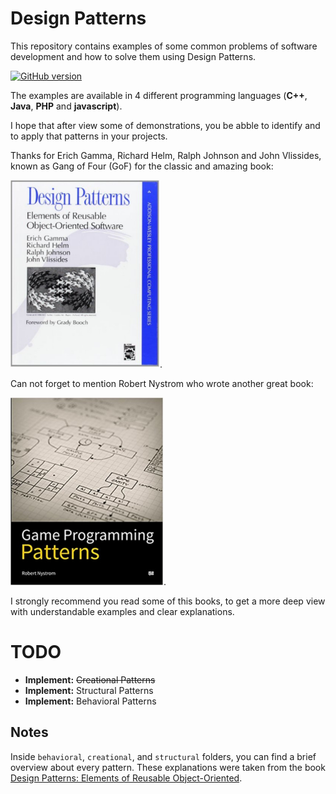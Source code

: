 # Design Patterns

This repository contains examples of some common problems of software development and how to solve them using Design Patterns.

[![GitHub version](https://badge.fury.io/gh/madureira%2Fdesign-patterns.svg)](https://badge.fury.io/gh/madureira%2Fdesign-patterns)

The examples are available in 4 different programming languages (**C++**, **Java**, **PHP** and **javascript**).

I hope that after view some of demonstrations, you be abble to identify and to apply that patterns in your projects.

Thanks for Erich Gamma, Richard Helm, Ralph Johnson and John Vlissides, known as Gang of Four (GoF) for the classic and amazing book:

[![Design Patterns: Elements of Reusable Object-Oriented Software](https://raw.githubusercontent.com/madureira/design-patterns/master/images/design_patterns_elements_of_object-oriented_software.jpg)](https://www.amazon.com/Design-Patterns-Elements-Reusable-Object-Oriented/dp/0201633612).

Can not forget to mention Robert Nystrom who wrote another great book:

[![Design Patterns: Elements of Reusable Object-Oriented Software](https://raw.githubusercontent.com/madureira/design-patterns/master/images/game_programming_patterns.jpg)](https://www.amazon.com/Game-Programming-Patterns-Robert-Nystrom/dp/0990582906).

I strongly recommend you read some of this books, to get a more deep view with understandable examples and clear explanations.


# TODO
* **Implement:** ~~Creational Patterns~~
* **Implement:** Structural Patterns
* **Implement:** Behavioral Patterns

## Notes
Inside `behavioral`, `creational`, and `structural` folders, you can find a brief overview about every pattern. These explanations were taken from the book [Design Patterns: Elements of Reusable Object-Oriented](https://www.amazon.com/Design-Patterns-Elements-Reusable-Object-Oriented/dp/0201633612).
